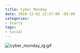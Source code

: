 ```yaml
---
title: Cyber Monday
date: 2018-12-02 22:57:00 -05:00
categories:
- Starry
tags:
- social
---
```


![cyber_monday_ig.gif](/uploads/cyber_monday_ig.gif)